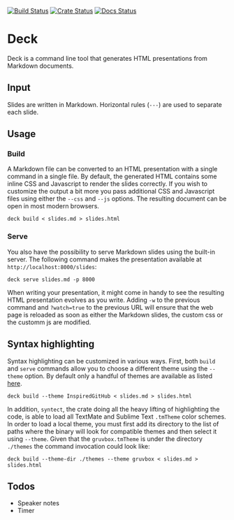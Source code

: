 [![Build Status](https://travis-ci.com/fdehau/deck.svg?branch=master)](https://travis-ci.com/fdehau/deck)
[![Crate Status](https://img.shields.io/crates/v/deck.svg)](https://crates.io/crates/deck)
[![Docs Status](https://docs.rs/deck/badge.svg)](https://docs.rs/crate/deck/)

# Deck

Deck is a command line tool that generates HTML presentations from Markdown
documents.

## Input

Slides are written in Markdown. Horizontal rules (`---`) are used to separate
each slide.

## Usage

### Build

A Markdown file can be converted to an HTML presentation with a single command
in a single file. By default, the generated HTML contains some inline CSS and
Javascript to render the slides correctly. If you wish to customize the output
a bit more you pass additional CSS and Javascript files using either the
`--css` and `--js` options. The resulting document can be open in most modern
browsers.

```
deck build < slides.md > slides.html
```

### Serve

You also have the possibility to serve Markdown slides using the built-in
server. The following command makes the presentation available at
`http://localhost:8000/slides`:

```
deck serve slides.md -p 8000
```

When writing your presentation, it might come in handy to see the resulting
HTML presentation evolves as you write. Adding `-w` to the previous command
and `?watch=true` to the previous URL will ensure that the web page is reloaded
as soon as either the Markdown slides, the custom css or the customm js are
modified.

## Syntax highlighting

Syntax highlighting can be customized in various ways. First, both
`build` and `serve` commands allow you to choose a different theme using
the `--theme` option. By default only a handful of themes are available
as listed [here](https://docs.rs/syntect/latest/syntect/highlighting/struct.ThemeSet.html#method.load_defaults).

```
deck build --theme InspiredGitHub < slides.md > slides.html
```

In addition, `syntect`, the crate doing all the heavy lifting of highlighting
the code, is able to load all TextMate and Sublime Text `.tmTheme` color
schemes. In order to load a local theme, you must first add its directory
to the list of paths where the binary will look for compatible themes and
then select it using `--theme`. Given that the `gruvbox.tmTheme` is under
the directory `./themes` the command invocation could look like:

```
deck build --theme-dir ./themes --theme gruvbox < slides.md > slides.html
```

## Todos

* Speaker notes
* Timer
